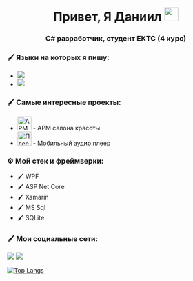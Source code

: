 <h1 align="center">Привет, Я Даниил <img src="https://github.com/blackcater/blackcater/raw/main/images/Hi.gif" height="32"/></h1>
<h3 align="center">C# разработчик, студент ЕКТС (4 курс)</h3>

### 🖌️ Языки на которых я пишу:
<ul>
  <li>
    <div style="display: inline-block;">
      <img src="https://img.shields.io/badge/C%23-239120?style=for-the-badge&logo=C Sharp&logoColor=fff"/>
    </div>
  </li>
  <li>
    <div style="display: inline-block;">
      <img src="https://img.shields.io/badge/kotlin-%237F52FF.svg?style=for-the-badge&logo=kotlin&logoColor=white"/>
    </div>
  </li>
</ul>


### 🖌️ Самые интересные проекты:
<ul>
  <li>
    <a href="https://github.com/psCommune/VelvetEyebrows"><img src="https://github.com/blackcater/blackcater/raw/main/images/Hi.gif" height="32" alt="АРМ"></a> - АРМ салона красоты
  </li>
  <li>
    <a href="https://github.com/psCommune/kursovoi_v2"><img src="https://github.com/blackcater/blackcater/raw/main/images/Hi.gif" height="32" alt="Плеер"></a> - Мобильный аудио плеер
  </li>
</ul>

### ⚙️ Мой стек и фреймверки:
- 🖌️ WPF 
- 🖌️ ASP Net Core
- 🖌️ Xamarin
- 🖌️ MS Sql
- 🖌️ SQLite

### 🖌️ Мои социальные сети:

<a href="https://vk.com/1sovet3" target="_blank"><img src="https://img.shields.io/badge/VK-0077FF?style=for-the-badge&logo=VK&logoColor=fff"/></a>
<a href="https://t.me/ps_Commune" target="_blank"><img src="https://img.shields.io/badge/Telegram-26A5E4?style=for-the-badge&logo=Telegram&logoColor=fff"/></a>

[![Top Langs](https://github-readme-stats.vercel.app/api/top-langs/?username=psCommune&layout=compact)](https://github.com/anuraghazra/github-readme-stats)
